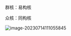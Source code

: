 群核：易构核

众核：同构核

![image-20230714111055845](/Users/wjfeng/Desktop/Notes/CS/并行编程/image-20230714111055845.png)